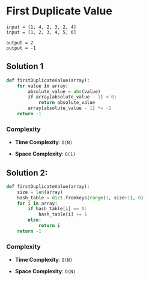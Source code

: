 # First Duplicate Value

```
input = [1, 4, 2, 3, 2, 4]
input = [1, 2, 3, 4, 5, 6]
```

```
output = 2
output = -1
```

## Solution 1
```python
def firstDuplicateValue(array):
    for value in array:
        absolute_value = abs(value)
        if array[absolute_value - 1] < 0:
            return absolute_value
        array[absolute_value - 1] *= -1
    return -1
```

### Complexity
- **Time Complexity**: `O(N)` 

- **Space Complexity**: `O(1)`

## Solution 2:
```python
def firstDuplicateValue(array):
    size = len(array)
    hash_table = dict.fromkeys(range(1, size+1), 0)
    for i in array:
        if hash_table[i] == 0:
            hash_table[i] += 1
        else:
            return i
    return -1
```


### Complexity
- **Time Complexity**: `O(N)` 

- **Space Complexity**: `O(N)`
